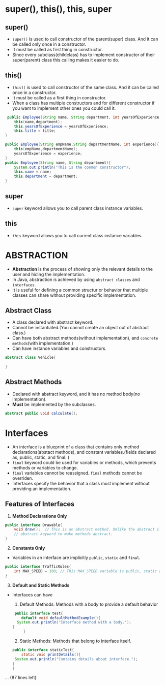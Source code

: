 # super(), this(), this, super
## super()
* `super()` is used to call constructor of the parent(super) class. And it can be called
  only once in a constructor.
* It must be called as first thing in constructor.
* Since every subclass(childclass) has to implement constructor of their super(parent) class
  this calling makes it easier to do.

## this()
* `this()` is used to call constructor of the same class. And it can be called once in a constructor.
* It must be called as a first thing in constructor.
* When a class has multiple constructors and for different constructor if you want to implement other
  ones you could call it.
```java
 public Employee(String name, String department, int yearsOfExperience, String title){
    this(name,department);
    this.yearsOfExperience = yearsOfExperience;
    this.title = title;
}

public Employee(String empName,String departmentName, int experience){
    this(empName,departmentName);
    yearsOfExperience = experience;
}
public Employee(String name, String department){
    System.out.println("This is the common constructor");
    this.name = name;
    this.department = department;
}
```
## super
* `super` keyword allows you to call parent class instance variables.

## this
* `this` keyword allows you to call current class instance variables.


# ABSTRACTION
* **Abstraction** is the process of showing only the relevant details to the user and hiding the implementation.
* In Java, abstraction is achieved by using `abstract classes` and `interfaces`.
* It is useful for defining a common structur or behavior that multiple classes can share
  without providing specific implementation.

## Abstract Class
* A class declared with abstract keyword.
* Cannot be instantiated.(You cannot create an object out of abstract class.)
* Can have both abstract methods(without implementation), and `concrete methods`(with implementation.)
* Can have instance variables and constructors.
```java 
abstract class Vehicle{
    
}
```

## Abstract Methods
* Declared with abstract keyword, and it has no method body(no implementation).
* **Must** be implemented by the subclasses.
```java
abstract public void calculate();
```

# Interfaces
* An interface is a blueprint of a class that contains only method declarations(abstact methods),
  and constant variables.(fields declared as, public, static, and final. )
* `final` keyword could be used for variables or methods, which prevents methods or variables to change.
* `final` variables cannot be reassigned. `final` methods cannot be overriden.
* Interfaces specify the behavior that a class must implement without providing an implementation.
## Features of Interfaces
1. **Method Declarations Only**
```java 
public interface Drawable{
    void draw();  // This is an abstract method. Unlike the abstract class, we don't have to use 
    // abstract keyword to make methods abstract.
}
```
2. **Constants Only**
* Variables in an interface are implicitly `public`, `static` and `final`.
```java 
public interface TrafficRules{
    int MAX_SPEED = 100; // This MAX_SPEED variable is public, static and final.
}
```
3. **Default and Static Methods**
* Interfaces can have
    1. Default Methods: Methods with a body to provide a default behavior
     ```java 
      public interface test{
         default void defaultMethodExample(){
       System.out.println("Interface method with a body.");        
  }
          } 
     ```

    2. Static Methods: Methods that belong to interface itself.
    ```java 
    public interface staticTest{
        static void printDetails(){
     System.out.println("Contains details about interface.");    
  }
  }
... (87 lines left)